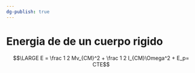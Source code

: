 ```yaml
---
dg-publish: true
---
```

# Energia de de un cuerpo rigido
$$\LARGE E = \frac 1 2 Mv_{CM}^2 + \frac 1 2 I_{CM}\Omega^2 + E_p= CTE$$